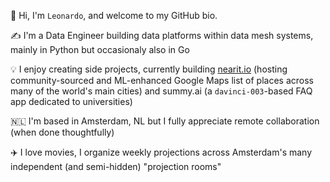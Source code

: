👋 Hi, I'm `Leonardo`, and welcome to my GitHub bio.

✍️ I'm a Data Engineer building data platforms within data mesh systems, mainly in Python but occasionaly also in Go

💡 I enjoy creating side projects, currently building [nearit.io](https://www.nearit.io/) (hosting community-sourced and ML-enhanced Google Maps list of places across many of the world's main cities) and summy.ai (a `davinci-003`-based FAQ app dedicated to universities)

🇳🇱 I'm based in Amsterdam, NL but I fully appreciate remote collaboration (when done thoughtfully)

✈️ I love movies, I organize weekly projections across Amsterdam's many independent (and semi-hidden) "projection rooms"


<!--
**leonardovida/leonardovida** is a ✨ _special_ ✨ repository because its `README.md` (this file) appears on your GitHub profile.-->

